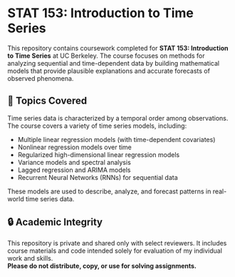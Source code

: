 # STAT 153: Introduction to Time Series

This repository contains coursework completed for **STAT 153: Introduction to Time Series** at UC Berkeley. The course focuses on methods for analyzing sequential and time-dependent data by building mathematical models that provide plausible explanations and accurate forecasts of observed phenomena.

## 🧠 Topics Covered

Time series data is characterized by a temporal order among observations. The course covers a variety of time series models, including:

- Multiple linear regression models (with time-dependent covariates)
- Nonlinear regression models over time
- Regularized high-dimensional linear regression models
- Variance models and spectral analysis
- Lagged regression and ARIMA models
- Recurrent Neural Networks (RNNs) for sequential data

These models are used to describe, analyze, and forecast patterns in real-world time series data.

## 🔒 Academic Integrity

This repository is private and shared only with select reviewers. It includes course materials and code intended solely for evaluation of my individual work and skills.  
**Please do not distribute, copy, or use for solving assignments.**
